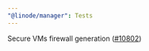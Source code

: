 ```yaml
---
"@linode/manager": Tests
---
```


Secure VMs firewall generation ([#10802](https://github.com/linode/manager/pull/10802))
